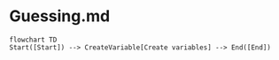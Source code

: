 # Guessing.md
```mermaid
flowchart TD
Start([Start]) --> CreateVariable[Create variables] --> End([End])
```






















